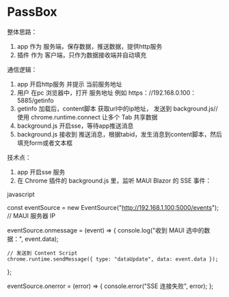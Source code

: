 # PassBox

整体思路：
1. app 作为 服务端，保存数据，推送数据，提供http服务
2. 插件 作为 客户端，只作为数据接收端并自动填充

通信逻辑：
1. app 开启http服务 并提示 当前服务地址
2. 用户 在pc 浏览器中，打开 服务地址 例如 https：//192.168.0.100：5885/getinfo
3. getinfo 加载后，content脚本 获取url中的ip地址， 发送到 background.js//使用 chrome.runtime.connect 让多个 Tab 共享数据
4. background.js 开启sse，等待app推送消息
5. background.js 接收到 推送消息，根据tabid，发生消息到content脚本，然后填充form或者文本框

技术点：
1. app 开启sse 服务
2. 在 Chrome 插件的 background.js 里，监听 MAUI Blazor 的 SSE 事件：

javascript

const eventSource = new EventSource("http://192.168.1.100:5000/events"); // MAUI 服务器 IP

eventSource.onmessage = (event) => {
    console.log("收到 MAUI 选中的数据：", event.data);

    // 发送到 Content Script
    chrome.runtime.sendMessage({ type: "dataUpdate", data: event.data });
};

eventSource.onerror = (error) => {
    console.error("SSE 连接失败", error);
};

